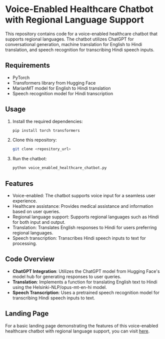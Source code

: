 

# Voice-Enabled Healthcare Chatbot with Regional Language Support

This repository contains code for a voice-enabled healthcare chatbot that supports regional languages. The chatbot utilizes ChatGPT for conversational generation, machine translation for English to Hindi translation, and speech recognition for transcribing Hindi speech inputs.

## Requirements
- PyTorch
- Transformers library from Hugging Face
- MarianMT model for English to Hindi translation
- Speech recognition model for Hindi transcription

## Usage

1. Install the required dependencies:

   ```bash
   pip install torch transformers
   ```

2. Clone this repository:

   ```bash
   git clone <repository_url>
   ```

3. Run the chatbot:

   ```bash
   python voice_enabled_healthcare_chatbot.py
   ```

## Features

- Voice-enabled: The chatbot supports voice input for a seamless user experience.
- Healthcare assistance: Provides medical assistance and information based on user queries.
- Regional language support: Supports regional languages such as Hindi for both input and output.
- Translation: Translates English responses to Hindi for users preferring regional languages.
- Speech transcription: Transcribes Hindi speech inputs to text for processing.

## Code Overview

- **ChatGPT Integration**: Utilizes the ChatGPT model from Hugging Face's model hub for generating responses to user queries.
- **Translation**: Implements a function for translating English text to Hindi using the Helsinki-NLP/opus-mt-en-hi model.
- **Speech Transcription**: Uses a pretrained speech recognition model for transcribing Hindi speech inputs to text.

## Landing Page

For a basic landing page demonstrating the features of this voice-enabled healthcare chatbot with regional language support, you can visit [here](https://framer.com/projects/Swasthya-Sathi-Website--HrbZHxrAusf3FNsBIGjR-9ws0I).
